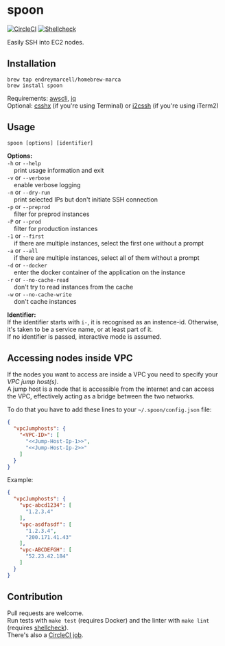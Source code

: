 # spoon

[![CircleCI](https://circleci.com/gh/endreymarcell/spoon.svg?style=svg)](https://circleci.com/gh/endreymarcell/spoon)
[![Shellcheck](https://img.shields.io/badge/code%20style-shellcheck-lightgrey.svg)](https://github.com/koalaman/shellcheck)

Easily SSH into EC2 nodes.

## Installation

```
brew tap endreymarcell/homebrew-marca
brew install spoon
```
Requirements: [awscli](https://aws.amazon.com/cli/), [jq](https://stedolan.github.io/jq/)  
Optional: [csshx](https://github.com/brockgr/csshx) (if you're using Terminal) or [i2cssh](https://github.com/wouterdebie/i2cssh) (if you're using iTerm2)

## Usage

`spoon [options] [identifier]`

__Options:__  
`-h` or `--help`  
&nbsp;&nbsp;&nbsp;&nbsp;print usage information and exit  
`-v` or `--verbose`  
&nbsp;&nbsp;&nbsp;&nbsp;enable verbose logging  
`-n` or `--dry-run`  
&nbsp;&nbsp;&nbsp;&nbsp;print selected IPs but don't initiate SSH connection  
`-p` or `--preprod`  
&nbsp;&nbsp;&nbsp;&nbsp;filter for preprod instances  
`-P` or `--prod`  
&nbsp;&nbsp;&nbsp;&nbsp;filter for production instances  
`-1` or `--first`  
&nbsp;&nbsp;&nbsp;&nbsp;if there are multiple instances, select the first one without a prompt  
`-a` or `--all`  
&nbsp;&nbsp;&nbsp;&nbsp;if there are multiple instances, select all of them without a prompt  
`-d` or `--docker`  
&nbsp;&nbsp;&nbsp;&nbsp;enter the docker container of the application on the instance  
`-r` or `--no-cache-read`  
&nbsp;&nbsp;&nbsp;&nbsp;don't try to read instances from the cache  
`-w` or `--no-cache-write`  
&nbsp;&nbsp;&nbsp;&nbsp;don't cache instances  

__Identifier:__  
If the identifier starts with `i-`, it is recognised as an instence-id. Otherwise, it's taken to be a service name, or at least part of it.  
If no identifier is passed, interactive mode is assumed.  

## Accessing nodes inside VPC

If the nodes you want to access are inside a VPC you need to specify your _VPC jump host(s)_.  
A jump host is a node that is accessible from the internet and can access the VPC,
effectively acting as a bridge between the two networks.

To do that you have to add these lines to your `~/.spoon/config.json` file:
```json
{
  "vpcJumphosts": {
    "<VPC-ID>": [
      "<<Jump-Host-Ip-1>>",
      "<<Jump-Host-Ip-2>>"
    ]
  }
}
```

Example:
```json
{
  "vpcJumphosts": {
    "vpc-abcd1234": [
      "1.2.3.4"
    ],
    "vpc-asdfasdf": [
      "1.2.3.4",
      "200.171.41.43"
    ],
    "vpc-ABCDEFGH": [
      "52.23.42.184"
    ]
  }
}
```

## Contribution
Pull requests are welcome.  
Run tests with `make test` (requires Docker) and the linter with `make lint` (requires [shellcheck](https://github.com/koalaman/shellcheck)).  
There's also a [CircleCI job](https://circleci.com/gh/endreymarcell/spoon).
